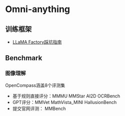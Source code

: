 # Omni-anything
## 训练框架

- [LLaMA Factory踩坑指南](LLaMAFactory.md) 



## Benchmark

### 图像理解 

OpenCompass涵盖8个评测集

- 基于规则直接评分：MMMU   MMStar   AI2D  OCRBench
- GPT评分：MMVet  MathVista_MINI   HallusionBench  
- 提交官网评测： MMBench

